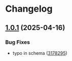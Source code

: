 # Changelog

## [1.0.1](https://github.com/GDYendell/graph-federation/compare/supergraph-schema@v1.0.0...supergraph-schema@v1.0.1) (2025-04-16)


### Bug Fixes

* typo in schema ([3178295](https://github.com/GDYendell/graph-federation/commit/31782951f022283a33f4dce95fb98ee41ad4facf))
